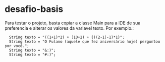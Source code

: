 # desafio-basis
Para testar o projeto, basta copiar a classe Main para a IDE de sua preferencia e alterar os valores da variavel texto.
Por exemplo.:
```
  String texto = "((1+1)*2) + (10+2) + (((2-1)-1)*1)";
  String texto = "O Fulano (aquele que fez aniversário hoje) perguntou por você.";
  String texto = "&:)";
  String texto = "#:)";
```
